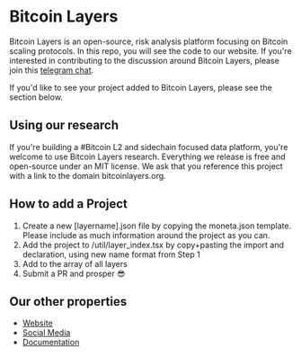 # Bitcoin Layers

Bitcoin Layers is an open-source, risk analysis platform focusing on Bitcoin scaling protocols. In this repo, you will see the code to our website. If you're interested in contributing to the discussion around Bitcoin Layers, please join this [telegram chat](https://t.me/+8rv-1I2gkmQ4ZmJh).

If you'd like to see your project added to Bitcoin Layers, please see the section below.

## Using our research

If you're building a #Bitcoin L2 and sidechain focused data platform, you're welcome to use Bitcoin Layers research. Everything we release is free and open-source under an MIT license. We ask that you reference this project with a link to the domain bitcoinlayers.org.

## How to add a Project

1. Create a new [layername].json file by copying the moneta.json template. Please include as much information around the project as you can.
2. Add the project to /util/layer_index.tsx by copy+pasting the import and declaration, using new name format from Step 1
3. Add to the array of all layers
4. Submit a PR and prosper 😎

## Our other properties

-   [Website](https://bitcoinlayers.org)
-   [Social Media](https://twitter.com/bitcoinlayers)
-   [Documentation](https://bitcoin-layers.gitbook.io/bitcoin-layers)
